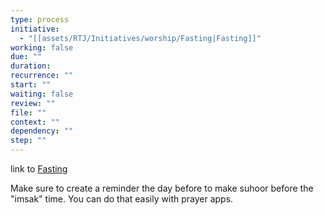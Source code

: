 ```yaml
---
type: process
initiative:
  - "[[assets/RTJ/Initiatives/worship/Fasting|Fasting]]"
working: false
due: ""
duration: 
recurrence: ""
start: ""
waiting: false
review: ""
file: ""
context: ""
dependency: ""
step: ""
---
```


link to [Fasting](assets/RTJ/Initiatives/worship/Fasting.md)

Make sure to create a reminder the day before to make suhoor before the "imsak" time. You can do that easily with prayer apps.
